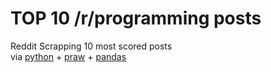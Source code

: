 # TOP 10 /r/programming posts

Reddit Scrapping 10 most scored posts <br>
via [python](https://www.python.org/) + [praw](https://praw.readthedocs.io/en/latest/) + [pandas](https://pandas.pydata.org/)
